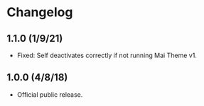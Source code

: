 # Changelog

## 1.1.0 (1/9/21)
* Fixed: Self deactivates correctly if not running Mai Theme v1.

## 1.0.0 (4/8/18)
* Official public release.
